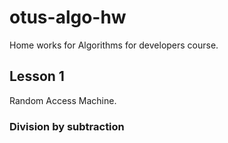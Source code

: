 # otus-algo-hw

Home works for Algorithms for developers course.

## Lesson 1

Random Access Machine.

### Division by subtraction 
